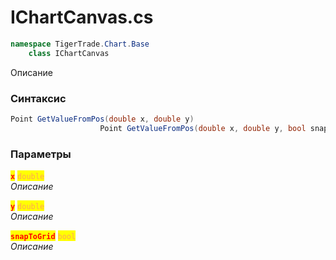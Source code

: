 
# IChartCanvas.cs
```csharp
namespace TigerTrade.Chart.Base  
    class IChartCanvas
```

Описание

### Синтаксис
```csharp
Point GetValueFromPos(double x, double y)
                    Point GetValueFromPos(double x, double y, bool snapToGrid)
```

### Параметры  
<mark style="color:red;">**`x`**</mark> <mark style="color: rgb(255, 166, 87);">`double`</mark>  
 *Описание*  
  
<mark style="color:red;">**`y`**</mark> <mark style="color: rgb(255, 166, 87);">`double`</mark>  
 *Описание*  
  
<mark style="color:red;">**`snapToGrid`**</mark> <mark style="color: rgb(255, 166, 87);">`bool`</mark>  
 *Описание*  
  

                    
                    
